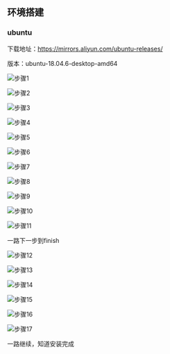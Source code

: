 ## 环境搭建

### ubuntu
下载地址：https://mirrors.aliyun.com/ubuntu-releases/

版本：ubuntu-18.04.6-desktop-amd64

![步骤1](image/step1.png)

![步骤2](image/step2.png)

![步骤3](image/step3.png)

![步骤4](image/step4.png)

![步骤5](image/step5.png)

![步骤6](image/step6.png)

![步骤7](image/step7.png)

![步骤8](image/step8.png)

![步骤9](image/step9.png)

![步骤10](image/step10.png)

![步骤11](image/step11.png)

一路下一步到finish

![步骤12](image/step12.png)

![步骤13](image/step13.png)

![步骤14](image/step14.png)

![步骤15](image/step15.png)

![步骤16](image/step16.png)

![步骤17](image/step17.png)

一路继续，知道安装完成
